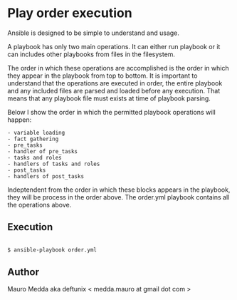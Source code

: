 # Play order execution

Ansible is designed to be simple to understand and usage.

A playbook has only two main operations. It can either run playbook or it can
includes other playbooks from files in the filesystem.

The order in which these operations are accomplished is the order in which they
appear in the playbook from top to bottom. It is important to understand that
the operations are executed in order, the entire playbook and any included
files are parsed and loaded before any execution. That means that any playbook
file must exists at time of playbook parsing.

Below I show the order in which the permitted playbook operations will happen:

    - variable loading
    - fact gathering
    - pre_tasks
    - handler of pre_tasks
    - tasks and roles
    - handlers of tasks and roles
    - post_tasks
    - handlers of post_tasks

Indeptendent from the order in which these blocks appears in the playbook, they
will be process in the order above.
The order.yml playbook contains all the operations above.

## Execution

```bash

$ ansible-playbook order.yml

```


## Author

Mauro Medda aka deftunix < medda.mauro at gmail dot com >
